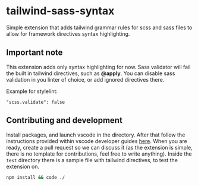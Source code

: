 # tailwind-sass-syntax

Simple extension that adds tailwind grammar rules for scss and sass files to allow for framework directives syntax highlighting.

## Important note

This extension adds only syntax highlighting for now. Sass validator will fail the built in tailwind directives, such as **@apply**. You can disable sass validation in you linter of choice, or add ignored directives there.

Example for stylelint:
```
"scss.validate": false
```

## Contributing and development
Install packages, and launch vscode in the directory. After that follow the instructions provided within
vscode developer guides [here](https://code.visualstudio.com/api/get-started/your-first-extension). When you are ready, create a pull request
so we can discuss it (as the extension is simple, there is no template for contributions, feel free to write anything). Inside the ``test`` directory there is a sample file with tailwind directives, to test the extension on.
```bash
npm install && code ./
```
